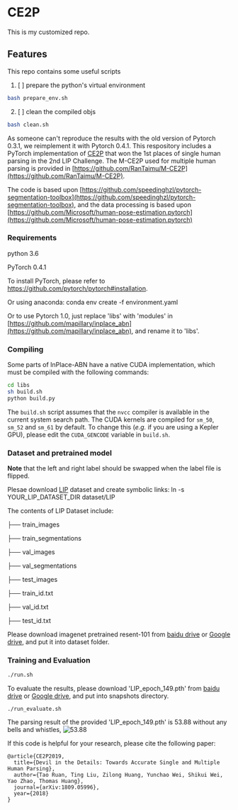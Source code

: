 # CE2P

This is my customized repo.

## Features
This repo contains some useful scripts
1. [ ] prepare the python's virtual environment
```bash
bash prepare_env.sh
```
2. [ ] clean the compiled objs
```bash
bash clean.sh
```


As someone can't reproduce the results with the old version of Pytorch 0.3.1, we reimplement it with Pytorch 0.4.1. This respository includes a PyTorch implementation of [CE2P](https://arxiv.org/abs/1809.05996) that won the 1st places of single human parsing in the 2nd LIP Challenge.  The M-CE2P used for multiple human parsing is provided in [https://github.com/RanTaimu/M-CE2P](https://github.com/RanTaimu/M-CE2P).  

The code is based upon [https://github.com/speedinghzl/pytorch-segmentation-toolbox](https://github.com/speedinghzl/pytorch-segmentation-toolbox), and the data processing is based upon [https://github.com/Microsoft/human-pose-estimation.pytorch](https://github.com/Microsoft/human-pose-estimation.pytorch)

### Requirements

python 3.6   

PyTorch 0.4.1  

To install PyTorch, please refer to https://github.com/pytorch/pytorch#installation.  


Or using anaconda:  conda env create -f environment.yaml  


Or to use Pytorch 1.0, just replace 'libs' with 'modules' in [https://github.com/mapillary/inplace_abn](https://github.com/mapillary/inplace_abn), and rename it to 'libs'. 

### Compiling

Some parts of InPlace-ABN have a native CUDA implementation, which must be compiled with the following commands:
```bash
cd libs
sh build.sh
python build.py
```
The `build.sh` script assumes that the `nvcc` compiler is available in the current system search path.
The CUDA kernels are compiled for `sm_50`, `sm_52` and `sm_61` by default.
To change this (_e.g._ if you are using a Kepler GPU), please edit the `CUDA_GENCODE` variable in `build.sh`.

### Dataset and pretrained model
**Note** that the left and right label should be swapped when the label file is flipped. 

Plesae download [LIP](http://sysu-hcp.net/lip/overview.php) dataset and create symbolic links:
ln -s YOUR_LIP_DATASET_DIR dataset/LIP 

The contents of LIP Dataset include: 

├── train_images   

├── train_segmentations  

├── val_images  

├── val_segmentations  

├── test_images   

├── train_id.txt  

├── val_id.txt  

├── test_id.txt  


Please download imagenet pretrained resent-101 from [baidu drive](https://pan.baidu.com/s/1NoxI_JetjSVa7uqgVSKdPw) or [Google drive](https://drive.google.com/open?id=1rzLU-wK6rEorCNJfwrmIu5hY2wRMyKTK), and put it into dataset folder.

### Training and Evaluation
```bash
./run.sh
```
To evaluate the results, please download 'LIP_epoch_149.pth' from [baidu drive](https://pan.baidu.com/s/1NoxI_JetjSVa7uqgVSKdPw) or [Google drive](https://drive.google.com/open?id=1rzLU-wK6rEorCNJfwrmIu5hY2wRMyKTK), and put into snapshots directory. 
```
./run_evaluate.sh
```
The parsing result of the provided 'LIP_epoch_149.pth' is 53.88 without any bells and whistles,
![53.88](result.png)

If this code is helpful for your research, please cite the following paper:

    @article{CE2P2019,
      title={Devil in the Details: Towards Accurate Single and Multiple Human Parsing},
      author={Tao Ruan, Ting Liu, Zilong Huang, Yunchao Wei, Shikui Wei, Yao Zhao, Thomas Huang},
      journal={arXiv:1809.05996},
      year={2018}
    }
